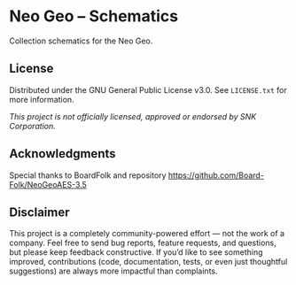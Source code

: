 # Neo Geo – Schematics
Collection schematics for the Neo Geo.

## License

Distributed under the GNU General Public License v3.0. See `LICENSE.txt` for more information.

_This project is not officially licensed, approved or endorsed by SNK Corporation._

## Acknowledgments

Special thanks to BoardFolk and repository https://github.com/Board-Folk/NeoGeoAES-3.5

## Disclaimer

This project is a completely community-powered effort — not the work of a company. Feel free to send bug reports, feature requests, and questions, but please keep feedback constructive. If you’d like to see something improved, contributions (code, documentation, tests, or even just thoughtful suggestions) are always more impactful than complaints.